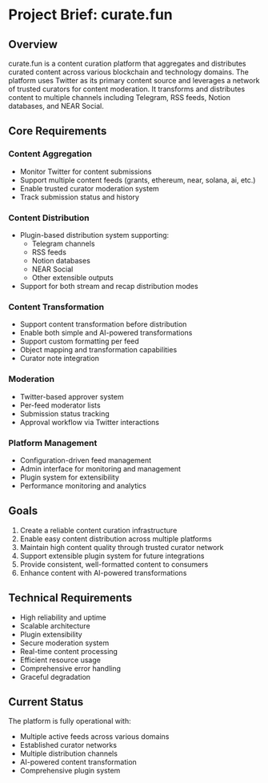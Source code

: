 # Project Brief: curate.fun

## Overview
curate.fun is a content curation platform that aggregates and distributes curated content across various blockchain and technology domains. The platform uses Twitter as its primary content source and leverages a network of trusted curators for content moderation. It transforms and distributes content to multiple channels including Telegram, RSS feeds, Notion databases, and NEAR Social.

## Core Requirements

### Content Aggregation
- Monitor Twitter for content submissions
- Support multiple content feeds (grants, ethereum, near, solana, ai, etc.)
- Enable trusted curator moderation system
- Track submission status and history

### Content Distribution
- Plugin-based distribution system supporting:
  - Telegram channels
  - RSS feeds
  - Notion databases
  - NEAR Social
  - Other extensible outputs
- Support for both stream and recap distribution modes

### Content Transformation
- Support content transformation before distribution
- Enable both simple and AI-powered transformations
- Support custom formatting per feed
- Object mapping and transformation capabilities
- Curator note integration

### Moderation
- Twitter-based approver system
- Per-feed moderator lists
- Submission status tracking
- Approval workflow via Twitter interactions

### Platform Management
- Configuration-driven feed management
- Admin interface for monitoring and management
- Plugin system for extensibility
- Performance monitoring and analytics

## Goals
1. Create a reliable content curation infrastructure
2. Enable easy content distribution across multiple platforms
3. Maintain high content quality through trusted curator network
4. Support extensible plugin system for future integrations
5. Provide consistent, well-formatted content to consumers
6. Enhance content with AI-powered transformations

## Technical Requirements
- High reliability and uptime
- Scalable architecture
- Plugin extensibility
- Secure moderation system
- Real-time content processing
- Efficient resource usage
- Comprehensive error handling
- Graceful degradation

## Current Status
The platform is fully operational with:
- Multiple active feeds across various domains
- Established curator networks
- Multiple distribution channels
- AI-powered content transformation
- Comprehensive plugin system
